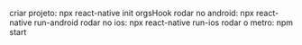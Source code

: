 criar projeto: npx react-native init orgsHook
rodar no android: npx react-native run-android
rodar no ios: npx react-native run-ios
rodar o metro: npm start
